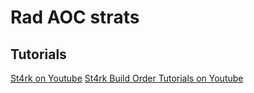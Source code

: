 # Rad AOC strats

## Tutorials
[St4rk on Youtube](https://www.youtube.com/channel/UCoX5HqFM4qEGJYfj0TEOIpg)
[St4rk Build Order Tutorials on Youtube](https://www.youtube.com/watch?v=ZuYpaTxuUE0&list=PLkfKpVNo6sRmnJn5PIDLNL_uFj8QIplB_&index=1)
